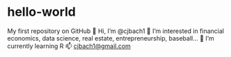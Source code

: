 # hello-world
My first repository on GitHub
👋 Hi, I’m @cjbach1
👀 I’m interested in financial economics, data science, real estate, entrepreneurship, baseball...
🌱 I’m currently learning R
📫 cjbach1@gmail.com

